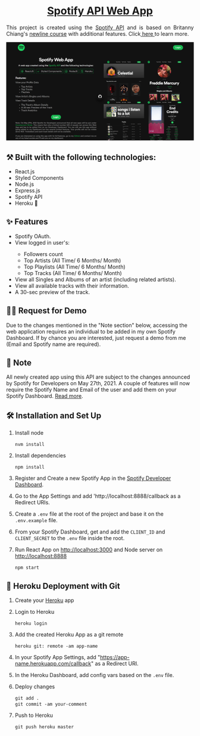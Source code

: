 <h1 align="center"><a href='https://spotify-api-profile-app.herokuapp.com/' target='_blank' rel='noreferrer'>Spotify API Web App</a></h1>

<p align="justify">
 This project is created using the <a href="https://developer.spotify.com/" target="_blank" rel='noreferrer'>Spotify API</a> and is based on Britanny Chiang's <a href="https://www.newline.co/courses/build-a-spotify-connected-app" target="_blank" rel='noreferrer'>newline course</a> with additional features. Click<a href="https://www.jeffreybernadas.tech/spotify" target="_blank" rel='noreferrer'> here </a>to learn more.</p>

![Spotify Web App](./client/public/og.png)

## ⚒️ Built with the following technologies:

<ul>
    <li>React.js</li>
    <li>Styled Components</li>
    <li>Node.js</li>
    <li>Express.js</li>
    <li>Spotify API</li>
    <li>Heroku 🚀</li>
</ul>

## ✨ Features

<ul>
    <li>Spotify OAuth.</li>
    <li>View logged in user's:</li>
      <ul>
         <li>Followers count</li>
         <li>Top Artists (All Time/ 6 Months/ Month)</li>
         <li>Top Playlists (All Time/ 6 Months/ Month)</li>
         <li>Top Tracks (All Time/ 6 Months/ Month)</li>
      </ul>
    <li>View all Singles and Albums of an artist (including related artists).</li>
    <li>View all available tracks with their information.</li>
    <li>A 30-sec preview of the track.</li>
</ul>

## 👨‍🏫 Request for Demo

Due to the changes mentioned in the "Note section" below, accessing the web application requires an individual to be added in my own Spotify Dashboard. If by chance you are interested, just request a demo from me (Email and Spotify name are required).

## 📄 Note

All newly created app using this API are subject to the changes announced by Spotify for Developers on May 27th, 2021. A couple of features will now require the Spotify Name and Email of the user and add them on your Spotify Dashboard. [Read more](https://developer.spotify.com/community/news/2021/05/27/improving-the-developer-and-user-experience-for-third-party-apps/).

## 🛠️ Installation and Set Up

1. Install node

   ```shell
   nvm install
   ```

2. Install dependencies

   ```shell
   npm install
   ```

3. Register and Create a new Spotify App in the [Spotify Developer Dashboard](https://developer.spotify.com/dashboard).
4. Go to the App Settings and add 'http://localhost:8888/callback as a Redirect URIs.
5. Create a `.env` file at the root of the project and base it on the `.env.example` file.
6. From your Spotify Dashboard, get and add the `CLIENT_ID` and `CLIENT_SECRET` to the `.env` file inside the root.
7. Run React App on <http://localhost:3000> and Node server on <http://localhost:8888>

   ```shell
   npm start
   ```

## 🚀 Heroku Deployment with Git

1. Create your [Heroku](https://www.heroku.com) app
2. Login to Heroku

   ```shell
   heroku login
   ```

3. Add the created Heroku App as a git remote

   ```shell
   heroku git: remote -am app-name
   ```

4. In your Spotify App Settings, add "https://app-name.herokuapp.com/callback" as a Redirect URI.
5. In the Heroku Dashboard, add config vars based on the `.env` file.
6. Deploy changes

   ```shell
   git add .
   git commit -am your-comment
   ```

7. Push to Heroku

   ```shell
   git push heroku master
   ```

